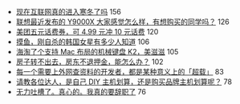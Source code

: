 - [现在互联网真的进入寒冬了吗](https://www.v2ex.com/t/609077) 156
- [联想最近发布的 Y9000X 大家感觉怎么样，有想购买的同学吗？](https://www.v2ex.com/t/609002) 126
- [美团五元话费券，可 4.99 元冲 10 元话费](https://www.v2ex.com/t/609000) 120
- [摸鱼，刚自杀的韩国女星有多少人知道](https://www.v2ex.com/t/609219) 106
- [海淘了个支持 Mac 布局的机械键盘 K2，美滋滋](https://www.v2ex.com/t/609001) 105
- [房子转不出去，房东不退押金，能怎么办？](https://www.v2ex.com/t/609090) 102
- [每一个需要上外网查资料的开发者，都是某种意义上的「超载」](https://www.v2ex.com/t/609223) 83
- [请教各位达人，是自己 DIY 主机划算，还是购买品牌主机划算呢？](https://www.v2ex.com/t/609009) 78
- [无力吐槽了。真心的。我真的要辞职了](https://www.v2ex.com/t/609088) 76